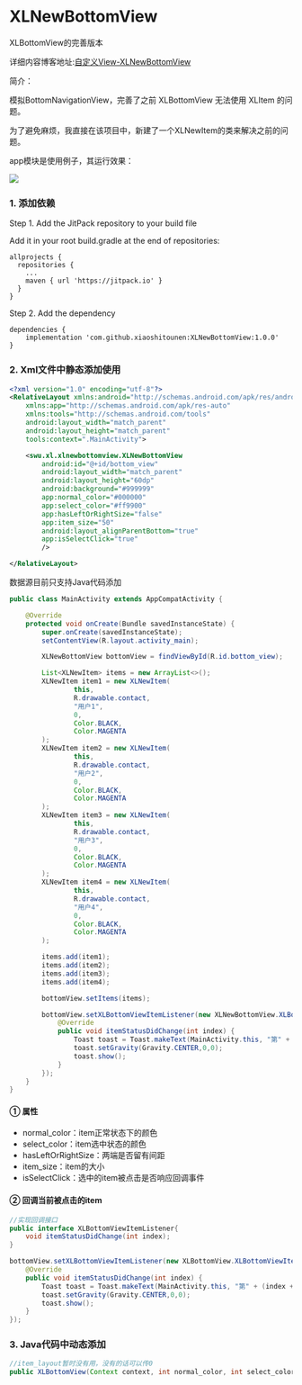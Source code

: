 # XLNewBottomView
XLBottomView的完善版本

详细内容博客地址:[自定义View-XLNewBottomView](https://fanandjiu.com/%E8%87%AA%E5%AE%9A%E4%B9%89View-XLNewBottomView/#more)

简介：

模拟BottomNavigationView，完善了之前 XLBottomView 无法使用 XLItem 的问题。

为了避免麻烦，我直接在该项目中，新建了一个XLNewItem的类来解决之前的问题。

app模块是使用例子，其运行效果：

![](https://android-1300729795.cos.ap-chengdu.myqcloud.com/project/Self_View/XLBottomView/XLBottomView.gif)


### 1. 添加依赖

Step 1. Add the JitPack repository to your build file

Add it in your root build.gradle at the end of repositories:
~~~
allprojects {
  repositories {
    ...
    maven { url 'https://jitpack.io' }
  }
}
~~~

Step 2. Add the dependency
~~~
dependencies {
    implementation 'com.github.xiaoshitounen:XLNewBottomView:1.0.0'
}
~~~

### 2. Xml文件中静态添加使用

~~~xml
<?xml version="1.0" encoding="utf-8"?>
<RelativeLayout xmlns:android="http://schemas.android.com/apk/res/android"
    xmlns:app="http://schemas.android.com/apk/res-auto"
    xmlns:tools="http://schemas.android.com/tools"
    android:layout_width="match_parent"
    android:layout_height="match_parent"
    tools:context=".MainActivity">

    <swu.xl.xlnewbottomview.XLNewBottomView
        android:id="@+id/bottom_view"
        android:layout_width="match_parent"
        android:layout_height="60dp"
        android:background="#999999"
        app:normal_color="#000000"
        app:select_color="#ff9900"
        app:hasLeftOrRightSize="false"
        app:item_size="50"
        android:layout_alignParentBottom="true"
        app:isSelectClick="true"
        />

</RelativeLayout>
~~~

数据源目前只支持Java代码添加
~~~java
public class MainActivity extends AppCompatActivity {

    @Override
    protected void onCreate(Bundle savedInstanceState) {
        super.onCreate(savedInstanceState);
        setContentView(R.layout.activity_main);

        XLNewBottomView bottomView = findViewById(R.id.bottom_view);

        List<XLNewItem> items = new ArrayList<>();
        XLNewItem item1 = new XLNewItem(
                this,
                R.drawable.contact,
                "用户1",
                0,
                Color.BLACK,
                Color.MAGENTA
        );
        XLNewItem item2 = new XLNewItem(
                this,
                R.drawable.contact,
                "用户2",
                0,
                Color.BLACK,
                Color.MAGENTA
        );
        XLNewItem item3 = new XLNewItem(
                this,
                R.drawable.contact,
                "用户3",
                0,
                Color.BLACK,
                Color.MAGENTA
        );
        XLNewItem item4 = new XLNewItem(
                this,
                R.drawable.contact,
                "用户4",
                0,
                Color.BLACK,
                Color.MAGENTA
        );

        items.add(item1);
        items.add(item2);
        items.add(item3);
        items.add(item4);

        bottomView.setItems(items);

        bottomView.setXLBottomViewItemListener(new XLNewBottomView.XLBottomViewItemListener() {
            @Override
            public void itemStatusDidChange(int index) {
                Toast toast = Toast.makeText(MainActivity.this, "第" + (index + 1) + "个按钮被点击", Toast.LENGTH_SHORT);
                toast.setGravity(Gravity.CENTER,0,0);
                toast.show();
            }
        });
    }
}
~~~

#### ① 属性

- normal_color：item正常状态下的颜色
- select_color：item选中状态的颜色
- hasLeftOrRightSize：两端是否留有间距
- item_size：item的大小
- isSelectClick：选中的item被点击是否响应回调事件

#### ② 回调当前被点击的item

~~~java
//实现回调接口
public interface XLBottomViewItemListener{
    void itemStatusDidChange(int index);
}
~~~

~~~java
bottomView.setXLBottomViewItemListener(new XLBottomView.XLBottomViewItemListener() {
    @Override
    public void itemStatusDidChange(int index) {
        Toast toast = Toast.makeText(MainActivity.this, "第" + (index + 1) + "个按钮被点击", Toast.LENGTH_SHORT);
        toast.setGravity(Gravity.CENTER,0,0);
        toast.show();
    }
});
~~~


### 3. Java代码中动态添加

~~~java
//item_layout暂时没有用，没有的话可以传0
public XLBottomView(Context context, int normal_color, int select_color, boolean hasLeftOrRightSize, int item_size);
~~~

